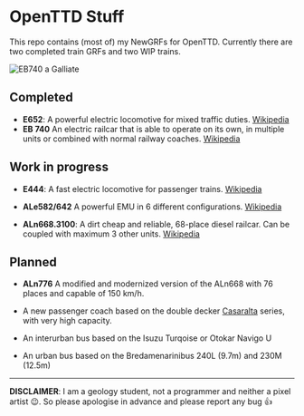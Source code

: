 # OpenTTD Stuff
This repo contains (most of) my NewGRFs for OpenTTD. Currently there are two completed train GRFs and two WIP trains.

![EB740 a Galliate](https://repository-images.githubusercontent.com/212970054/87da0a80-e867-11e9-88df-f40a359dda45)

## Completed
* **E652**: A powerful electric locomotive for mixed traffic duties. [Wikipedia](http://it.wikipedia.org/wiki/Locomotiva_FS_E.652)
* **EB 740** An electric railcar that is able to operate on its own, in multiple units or combined with normal railway coaches. [Wikipedia](https://it.wikipedia.org/wiki/Automotrice_FNM_E.740)

## Work in progress

* **E444**: A fast electric locomotive for passenger trains. [Wikipedia](http://it.wikipedia.org/wiki/Locomotiva_FS_E.444)
* **ALe582/642** A powerful EMU in 6 different configurations. [Wikipedia](https://it.wikipedia.org/wiki/Automotrice_FS_ALe.642)

* **ALn668.3100**: A dirt cheap and reliable, 68-place diesel railcar. Can be coupled with maximum 3 other units. [Wikipedia](https://it.wikipedia.org/wiki/Automotrice_FS_ALn_668.3100)

## Planned

* **ALn776** A modified and modernized version of the ALn668 with 76 places and capable of 150 km/h.

* A new passenger coach based on the double decker [Casaralta](http://it.wikipedia.org/wiki/Carrozza_Casaralta) series, with very high capacity.

* An interurban bus based on the Isuzu Turqoise or Otokar Navigo U

* An urban bus based on the Bredamenarinibus 240L (9.7m) and 230M (12.5m)
---
**DISCLAIMER**: I am a geology student, not a programmer and neither a pixel artist :wink:. So please apologise in advance and please report any bug :thumbsup:
